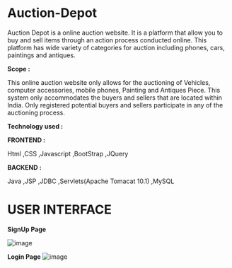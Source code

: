 # Auction-Depot

Auction Depot is a online auction website. It is a platform that allow you to buy and sell items through an action process conducted online.
This platform has wide variety of categories for auction including phones, cars, paintings and antiques.

**Scope :**

This online auction website only allows for the auctioning of Vehicles, computer accessories, mobile phones, Painting and Antiques Piece.
This system only accommodates the buyers and sellers that are located within India. Only registered potential buyers and sellers participate in any of the auctioning process.

**Technology used :**

**FRONTEND :**

Html ,CSS ,Javascript ,BootStrap ,JQuery

**BACKEND :**

Java ,JSP ,JDBC ,Servlets(Apache Tomacat 10.1) ,MySQL

# USER INTERFACE

**SignUp Page**

![image](https://github.com/understandingRaj/Auction-Depot/assets/146615871/355769ac-767d-489e-9c46-2bf425007d82)

**Login Page**
![image](https://github.com/understandingRaj/Auction-Depot/assets/146615871/2b84bbbf-a99c-40f1-ad17-22bf6b90bdfb)






